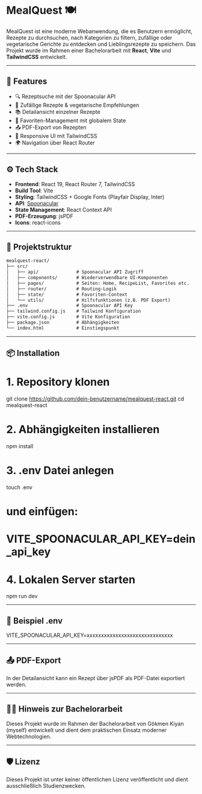 # MealQuest 🍽️

MealQuest ist eine moderne Webanwendung, die es Benutzern ermöglicht, Rezepte zu durchsuchen, nach Kategorien zu filtern, zufällige oder vegetarische Gerichte zu entdecken und Lieblingsrezepte zu speichern. Das Projekt wurde im Rahmen einer Bachelorarbeit mit **React**, **Vite** und **TailwindCSS** entwickelt.

---

## 🚀 Features

- 🔍 Rezeptsuche mit der Spoonacular API
- 🍝 Zufällige Rezepte & vegetarische Empfehlungen
- 📚 Detailansicht einzelner Rezepte
- 💾 Favoriten-Management mit globalem State
- 📤 PDF-Export von Rezepten
- 📱 Responsive UI mit TailwindCSS
- 🌍 Navigation über React Router

---

## ⚙️ Tech Stack

- **Frontend**: React 19, React Router 7, TailwindCSS
- **Build Tool**: Vite
- **Styling**: TailwindCSS + Google Fonts (Playfair Display, Inter)
- **API**: [Spoonacular](https://spoonacular.com/food-api)
- **State Management**: React Context API
- **PDF-Erzeugung**: jsPDF
- **Icons**: react-icons

---

## 🧩 Projektstruktur

```txt
mealquest-react/
├── src/
│   ├── api/              # Spoonacular API Zugriff
│   ├── components/       # Wiederverwendbare UI-Komponenten
│   ├── pages/            # Seiten: Home, RecipeList, Favorites etc.
│   ├── router/           # Routing-Logik
│   ├── state/            # Favoriten-Context
│   └── utils/            # Hilfsfunktionen (z.B. PDF Export)
├── .env                  # Spoonacular API Key
├── tailwind.config.js    # Tailwind Konfiguration
├── vite.config.js        # Vite Konfiguration
├── package.json          # Abhängigkeiten
└── index.html            # Einstiegspunkt

```

---

## 📦 Installation

# 1. Repository klonen
git clone https://github.com/dein-benutzername/mealquest-react.git
cd mealquest-react

# 2. Abhängigkeiten installieren
npm install

# 3. .env Datei anlegen
touch .env
# und einfügen:
# VITE_SPOONACULAR_API_KEY=dein_api_key

# 4. Lokalen Server starten
npm run dev

---

## 📄 Beispiel .env

VITE_SPOONACULAR_API_KEY=xxxxxxxxxxxxxxxxxxxxxxxxxxxxxx

---

## 📤 PDF-Export

In der Detailansicht kann ein Rezept über jsPDF als PDF-Datei exportiert werden.

---

## 👨‍🎓 Hinweis zur Bachelorarbeit

Dieses Projekt wurde im Rahmen der Bachelorarbeit von Gökmen Kiyan (myself) entwickelt und dient dem praktischen Einsatz moderner Webtechnologien.

---

## 🛡️ Lizenz

Dieses Projekt ist unter keiner öffentlichen Lizenz veröffentlicht und dient ausschließlich Studienzwecken.
